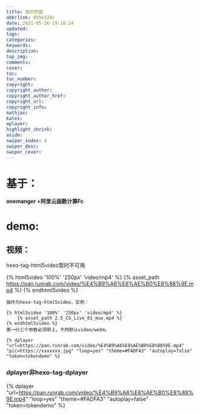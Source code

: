 ```yaml
---
title: 我的网盘
abbrlink: 855e324c
date: 2021-05-26 19:18:14
updated:
tags:
categories:
keywords:
description:
top_img:
comments:
cover:
toc:
toc_number:
copyright:
copyright_author:
copyright_author_href:
copyright_url:
copyright_info:
mathjax:
katex:
aplayer:
highlight_shrink:
aside:
swiper_index: 4
swiper_desc: 
swiper_cover: 
---
```


# 基于：

**onemanger +阿里云函数计算Fc** 

# demo:

## 视频：

hexo-tag-html5video暂时不可用

{% html5video '100%' '250px' 'video/mp4' %}    {% asset_path https://pan.runrab.com/video/%E4%B9%A6%E8%AE%B0%E8%88%9E.mp4 %} {% endhtml5video %}

```
插件为hexo-tag-html5video，实例：

{% html5video '100%' '250px' 'video/mp4' %}
    {% asset_path 2.5_CG_Live_01_mux.mp4 %}
{% endhtml5video %}
第一行三个参数必须带上，不然默认video/webm。
```

```
{% dplayer "url=https://pan.runrab.com/video/%E4%B9%A6%E8%AE%B0%E8%88%9E.mp4" "pic=https://xxxxxxx.jpg" "loop=yes" "theme=#FADFA3" "autoplay=false" "token=tokendemo" %}
```

### dplayer非hexo-tag-dplayer

{% dplayer "url=https://pan.runrab.com/video/%E4%B9%A6%E8%AE%B0%E8%88%9E.mp4" "loop=yes" "theme=#FADFA3" "autoplay=false" "token=tokendemo" %}

